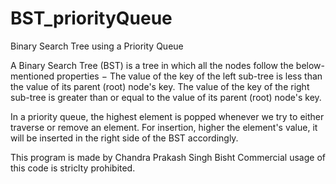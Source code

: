 # BST_priorityQueue
Binary Search Tree using a Priority Queue


A Binary Search Tree (BST) is a tree in which all the nodes follow the below-mentioned properties − The value of the key of the left sub-tree is less than the value of its parent (root) node's key. The value of the key of the right sub-tree is greater than or equal to the value of its parent (root) node's key.

In a priority queue, the highest element is popped whenever we try to either traverse or remove an element. For insertion, higher the element's value, it will be inserted in the 
right side of the BST accordingly.


This program is made by Chandra Prakash Singh Bisht
Commercial usage of this code is striclty prohibited.
